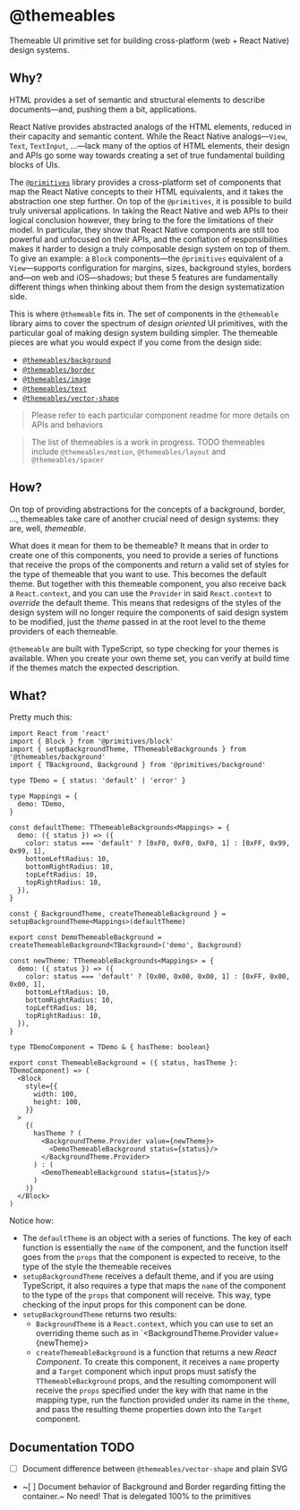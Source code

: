 # @themeables

Themeable UI primitive set for building cross-platform (web + React Native) design systems.

## Why?

HTML provides a set of semantic and structural elements to describe documents—and, pushing them a bit, applications.

React Native provides abstracted analogs of the HTML elements, reduced in their capacity and semantic content. While the React Native analogs—`View`, `Text`, `TextInput`, ...—lack many of the optios of HTML elements, their design and APIs go some way towards creating a set of true fundamental building blocks of UIs.

The [`@primitives`](../primitives) library provides a cross-platform set of components that map the React Native concepts to their HTML equivalents, and it takes the abstraction one step further. On top of the `@primitives`, it is possible to build truly universal applications. In taking the React Native and web APIs to their logical conclusion however, they bring to the fore the limitations of their model. In particular, they show that React Native components are still too powerful and unfocused on their APIs, and the conflation of responsibilities makes it harder to design a truly composable design system on top of them. To give an example: a `Block` components—the `@primitives` equivalent of a `View`—supports configuration for margins, sizes, background styles, borders and—on web and iOS—shadows; but these 5 features are fundamentally different things when thinking about them from the design systematization side.

This is where `@themeable` fits in. The set of components in the `@themeable` library aims to cover the spectrum of _design oriented_ UI primitives, with the particular goal of making design system building simpler. The themeable pieces are what you would expect if you come from the design side:

- [`@themeables/background`](background)
- [`@themeables/border`](border)
- [`@themeables/image`](image)
- [`@themeables/text`](text)
- [`@themeables/vector-shape`](vector-shape)

> Please refer to each particular component readme for more details on APIs and behaviors

> The list of themeables is a work in progress. TODO themeables include `@themeables/motion`, `@themeables/layout` and `@themeables/spacer`

## How?

On top of providing abstractions for the concepts of a background, border, …, themeables take care of another crucial need of design systems: they are, well, _themeable_.

What does it mean for them to be themeable? It means that in order to create one of this components, you need to provide a series of functions that receive the props of the components and return a valid set of styles for the type of themeable that you want to use. This becomes the default theme. But together with this themeable component, you also receive back a `React.context`, and you can use the `Provider` in said `React.context` to _override_ the default theme. This means that redesigns of the styles of the design system will no longer require the components of said design system to be modified, just the _theme_ passed in at the root level to the theme providers of each themeable.

`@themeable` are built with TypeScript, so type checking for your themes is available. When you create your own theme set, you can verify at build time if the themes match the expected description.

## What?

Pretty much this:

```tsx
import React from 'react'
import { Block } from '@primitives/block'
import { setupBackgroundTheme, TThemeableBackgrounds } from '@themeables/background'
import { TBackground, Background } from '@primitives/background'

type TDemo = { status: 'default' | 'error' }

type Mappings = {
  demo: TDemo,
}

const defaultTheme: TThemeableBackgrounds<Mappings> = {
  demo: ({ status }) => ({
    color: status === 'default' ? [0xF0, 0xF0, 0xF0, 1] : [0xFF, 0x99, 0x99, 1],
    bottomLeftRadius: 10,
    bottomRightRadius: 10,
    topLeftRadius: 10,
    topRightRadius: 10,
  }),
}

const { BackgroundTheme, createThemeableBackground } = setupBackgroundTheme<Mappings>(defaultTheme)

export const DemoThemeableBackground = createThemeableBackground<TBackground>('demo', Background)

const newTheme: TThemeableBackgrounds<Mappings> = {
  demo: ({ status }) => ({
    color: status === 'default' ? [0x00, 0x00, 0x00, 1] : [0xFF, 0x00, 0x00, 1],
    bottomLeftRadius: 10,
    bottomRightRadius: 10,
    topLeftRadius: 10,
    topRightRadius: 10,
  }),
}

type TDemoComponent = TDemo & { hasTheme: boolean}

export const ThemeableBackground = ({ status, hasTheme }: TDemoComponent) => (
  <Block
    style={{
      width: 100,
      height: 100,
    }}
  >
    {(
      hasTheme ? (
        <BackgroundTheme.Provider value={newTheme}>
          <DemoThemeableBackground status={status}/>
        </BackgroundTheme.Provider>
      ) : (
        <DemoThemeableBackground status={status}/>
      )
    )}
  </Block>
)
```

Notice how:

- The `defaultTheme` is an object with a series of functions. The key of each function is essentially the `name` of the component, and the function itself goes from the `props` that the component is expected to receive, to the type of the style the themeable receives
- `setupBackgroundTheme` receives a default theme, and if you are using TypeScript, it also requires a type that maps the `name` of the component to the type of the `props` that component will receive. This way, type checking of the input props for this component can be done.
- `setupBackgroundTheme` returns two results:
  - `BackgroundTheme` is a `React.context`, which you can use to set an overriding theme such as in `<BackgroundTheme.Provider value={newTheme}>
  - `createThemeableBackground` is a function that returns a new _React Component_. To create this component, it receives a `name` property and a `Target` component which input props must satisfy the `TThemeableBackground` props, and the resulting comomponent will receive the `props` specified under the key with that name in the mapping type, run the function provided under its name in the `theme`, and pass the resulting theme properties down into the `Target` component.

## Documentation TODO

- [ ] Document difference between `@themeables/vector-shape` and plain SVG
- ~[ ] Document behavior of Background and Border regarding fitting the container.~ No need! That is delegated 100% to the primitives
